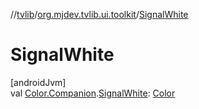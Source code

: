 //[tvlib](../../index.md)/[org.mjdev.tvlib.ui.toolkit](index.md)/[SignalWhite](-signal-white.md)

# SignalWhite

[androidJvm]\
val [Color.Companion](https://developer.android.com/reference/kotlin/androidx/compose/ui/graphics/Color.Companion.html).[SignalWhite](-signal-white.md): [Color](https://developer.android.com/reference/kotlin/androidx/compose/ui/graphics/Color.html)
